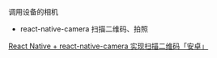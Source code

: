 调用设备的相机
- react-native-camera 扫描二维码、拍照

[React Native + react-native-camera 实现扫描二维码「安卓」](https://blog.csdn.net/lkjhgf50/article/details/122972492)